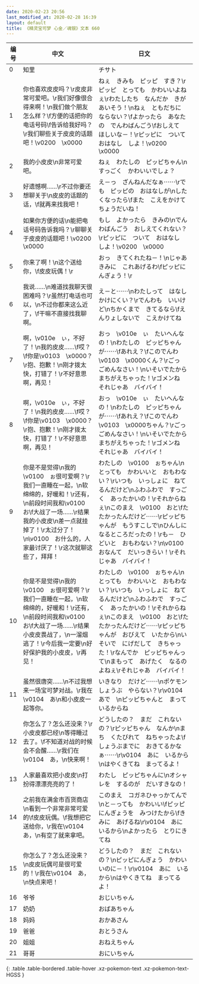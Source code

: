 ```yaml
---
date: 2020-02-23 20:56
last_modified_at: 2020-02-28 16:39
layout: default
title: 《精灵宝可梦 心金／魂银》文本 660
---
```

| 编号 | 中文 | 日文 |
| ---- | ---- | ---- |
| 0 | 知里 | チサト |
| 1 | 你也喜欢皮皮吗？\r皮皮非常可爱吧。\r我们好像很合得来啊！\n我们做个朋友怎么样？\f方便的话把你的电话号码\f告诉给我好吗？\r我们聊些关于皮皮的话题吧！\v0200　\x0000 | ねぇ　きみも　ピッピ　すき？\rピッピ　とっても　かわいいよねぇ\rわたしたち　なんだか　きがあいそう！\nねぇ　ともだちに　ならない？\fよかったら　あなたの　でんわばんごう\fおしえて　ほしいな－！\rピッピに　ついて　おはなし　しよ！\v0200　\x0000 |
| 2 | 我的小皮皮\n非常可爱吧。 | ねぇ　わたしの　ピッピちゃん\nすっごく　かわいいでしょ？ |
| 3 | 好遗憾啊……\r不过你要还想聊关于\n皮皮的话题的话，\f就再来找我吧！ | え－っ　ざんねんだなぁ⋯⋯\rでも　ピッピの　おはなしが\nしたくなったら\fまた　こえをかけて　ちょうだいね！ |
| 4 | 如果你方便的话\n能把电话号码告诉我吗？\r聊聊关于皮皮的话题吧！\v0200　\x0000 | もし　よかったら　きみの\nでんわばんごう　おしえてくれない？\rピッピに　ついて　おはなし　しよ！\v0200　\x0000 |
| 5 | 你来了啊！\n这个送给你，\f皮皮玩偶！\r | おっ　きてくれたね－！\nじゃあ　きみに　これあげるわ\fピッピにんぎょう！\r |
| 6 | 我说……\n难道找我聊天很困难吗？\r虽然打电话也可以，\n不过你都来这么近了，\f干嘛不直接找我聊啊。 | え－と⋯⋯\nわたしって　はなしかけにくい？\rでんわも　いいけど\nちかくまで　きてるなら\fえんりょしないで　こえかけてね |
| 7 | 啊，\v010e　ぃ，不好了！\n我的皮皮……\f哎？\f你是\v0103　\x0000？\r抱、抱歉！\n刚才拨太快，打错了！\r不好意思啊，再见！ | おっ　\v010e　ぃ　たいへんなの！\nわたしの　ピッピちゃんが⋯⋯\fあれえ？\fこのでんわ　\v0103　\x0000くん？\rごっ　ごめんなさい！\nいそいでたから　まちがえちゃった！\rゴメンね　それじゃあ　バイバイ！ |
| 8 | 啊，\v010e　ぃ，不好了！\n我的皮皮……\f哎？\f你是\v0103　\x0000？\r抱、抱歉！\n刚才拨太快，打错了！\r不好意思啊，再见！ | おっ　\v010e　ぃ　たいへんなの！\nわたしの　ピッピちゃんが⋯⋯\fあれえ？\fこのでんわ　\v0103　\x0000ちゃん？\rごっ　ごめんなさい！\nいそいでたから　まちがえちゃった！\rゴメンね　それじゃあ　バイバイ！ |
| 9 | 你是不是觉得\n我的\v0100　ぉ很可爱啊？\r我们一直睡在一起，\n软绵绵的，好暖和！\r还有，\n前段时间我和\v0100　お\f大战了一场……\r结果我的小皮皮\n差一点就挂掉了！\r太过分了！\n\v0100　お什么的，人家最讨厌了！\r这次就聊这些了，拜拜！ | わたしの　\v0100　ぉちゃん\nとっても　かわいいと　おもわない？\rいつも　いっしょに　ねてるんだけど\nふわふわで　すっごく　あったかいの！\rそれからねぇ\nこのまえ　\v0100　おと\fたたかったんだけど⋯⋯\rピッピちゃんが　もうすこしで\nひんしに　なるところだったの！\rも－　ひどいと　おもわない？\n\v0100　おなんて　だいっきらい！\rそれじゃあ　バイバイ！ |
| 10 | 你是不是觉得\n我的\v0100　ぉ很可爱啊？\r我们一直睡在一起，\n软绵绵的，好暖和！\r还有，\n前段时间我和\v0100　お\f大战了一场……\r结果小皮皮畏战了，\n一溜烟逃了！\r今后我一定要\n好好保护我的小皮皮，\r再见！ | わたしの　\v0100　ぉちゃん\nとっても　かわいいと　おもわない？\rいつも　いっしょに　ねてるんだけど\nふわふわで　すっごく　あったかいの！\rそれからねぇ\nこのまえ　\v0100　おと\fたたかったんだけど⋯⋯\rピッピちゃんが　おびえて　いたから\nいそいで　にげだして　きちゃった！\rなんでか　ピッピちゃんって\nまもって　あげたく　なるのよねぇ\rそれじゃあ　バイバイ！ |
| 11 | 虽然很唐突……\n不过我想来一场宝可梦对战。\r我在\v0104　あ\n和小皮皮一起等你。 | いきなり　だけど⋯⋯\nポケモンしょうぶ　やらない？\r\v0104　あで　\nピッピちゃんと　まっているからね |
| 12 | 你怎么了？怎么还没来？\r小皮皮都已经\n等得睡过去了。\f不知道对战的时候会不会醒……\r我们在\v0104　あ，\n快来啊！ | どうしたの？　まだ　これないの？\rピッピちゃん　なんか\nまち　くたびれて　ねちゃったよ\fしょうぶまでに　おきてるかなぁ⋯⋯\r\v0104　あに　いるから\nはやくきてね　まってるよ！ |
| 13 | 人家最喜欢把小皮皮\n打扮得漂漂亮亮的了！ | わたし　ピッピちゃんに\nオシャレを　するのが　だいすきなの！ |
| 14 | 之前我在满金市百货商店\n看到一个非常非常可爱的\f皮皮玩偶。\f我想把它送给你，\r我在\v0104　あ，\n有空了就来拿吧。 | このまえ　コガネひゃっかてんで\nと－っても　かわいい\fピッピにんぎょうを　みつけたから\fきみに　あげるね\r\v0104　あに　いるから\nよかったら　とりにきてね |
| 15 | 你怎么了？怎么还没来？\n皮皮玩偶可是很可爱的！\r我在\v0104　あ，\n快点来吧！ | どうしたの？　まだ　これないの？\nピッピにんぎょう　かわいいのに－！\r\v0104　あに　いるから\nはやくきてね　まってるよ！ |
| 16 | 爷爷 | おじいちゃん |
| 17 | 奶奶 | おばあちゃん |
| 18 | 妈妈 | おかあさん |
| 19 | 爸爸 | おとうさん |
| 20 | 姐姐 | おねえちゃん |
| 21 | 哥哥 | おにいちゃん |
{: .table .table-bordered .table-hover .xz-pokemon-text .xz-pokemon-text-HGSS }